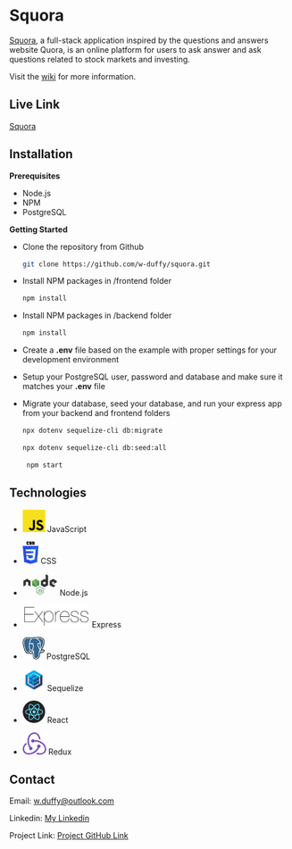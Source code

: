 # Squora

[Squora](https://squora.herokuapp.com/), a full-stack application inspired by the questions and answers website Quora, is an online platform for users to ask answer and ask questions related to stock markets and investing.

Visit the [wiki](https://github.com/w-duffy/squora/wiki/Feature-List) for more information.

## Live Link
[Squora](https://squora.herokuapp.com/)

## Installation
**Prerequisites**
 - Node.js
 - NPM
 - PostgreSQL

**Getting Started**


- Clone the repository from Github
   ```bash
   git clone https://github.com/w-duffy/squora.git
   ```
- Install NPM packages in /frontend folder
   ```bash
   npm install
   ```
- Install NPM packages in /backend folder
   ```bash
   npm install
   ```
- Create a **.env** file based on the example with proper settings for your
   development environment

- Setup your PostgreSQL user, password and database and make sure it matches your **.env** file

- Migrate your database, seed your database, and run your express app from your backend and frontend folders

   ```bash
   npx dotenv sequelize-cli db:migrate
   ```

   ```bash
   npx dotenv sequelize-cli db:seed:all

   ```

   ```bash
    npm start
   ```


## Technologies


- <img src="./images/jslogo.png" height=40 alt="JavaScript"> JavaScript
- <img src="./images/css3.png" height=40 alt="CSS"> CSS

- <img src="./images/nodejs.png" height=40 alt="Node.js"> Node.js
- <img src="./images/express.png" height=40 alt="Express"> Express
- <img src="./images/postgres.png" height=40 alt="PostgreSQL"> PostgreSQL
- <img src="./images/sequelize.png" height=40 alt="Sequelize"> Sequelize
- <img src="./images/reactJS.png" alt="React" height="40"> React
- <img src="./images/redux.png" alt="Redux" height="40"> Redux



## Contact

Email: w.duffy@outlook.com

Linkedin: [My Linkedin](https://www.linkedin.com/in/will-duffy-a46a7a8a/)

Project Link: [Project GitHub Link](https://github.com/w-duffy/squora)
